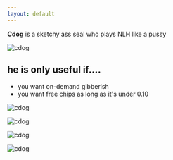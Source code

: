 ```yaml
---
layout: default
---
```


**Cdog** is a sketchy ass seal who plays NLH like a pussy 

![cdog](http://i.imgur.com/pl2sulk.png)

## he is only useful if....

* you want on-demand gibberish
* you want free chips as long as it's under 0.10  


![cdog](https://cdn.wallpapersafari.com/2/11/MHTnfN.jpg)

![cdog](http://www.antifraudnews.com/wp-content/uploads/2013/04/scammer.jpg)

![cdog](http://www.antifraudnews.com/wp-content/uploads/2013/04/scammer.jpg)

![cdog](http://www.ripoffreport.com/d/r1114722-kpethy-qvzprs38sn/NLR114C.gif)
